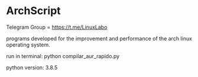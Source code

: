 # ArchScript
Telegram Group = https://t.me/LinuxLabo


programs developed for the improvement and performance of the arch linux operating system.

run in terminal: python compilar_aur_rapido.py

python version: 3.8.5
